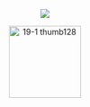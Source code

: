 <div align="center">

![](https://komarev.com/ghpvc/?username=weather-girl&label=trust+value&color=4959c4)

<img width="128" height="128" alt="19-1 thumb128" src="https://github.com/user-attachments/assets/b291af4f-cb22-4b7d-920d-2bd86d64a07b" />
</div>
